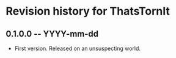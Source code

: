 # Revision history for ThatsTornIt

## 0.1.0.0 -- YYYY-mm-dd

* First version. Released on an unsuspecting world.

